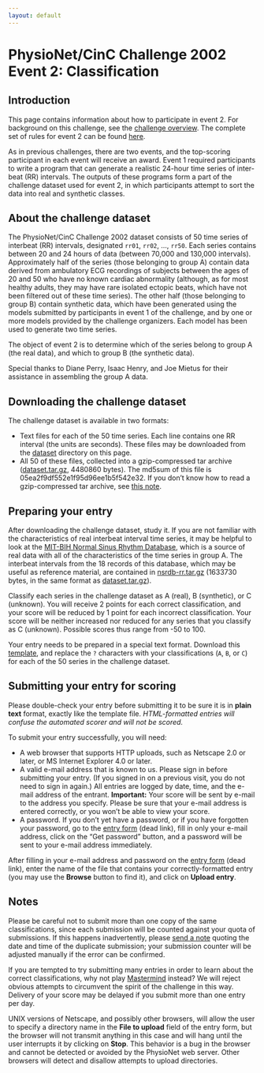 ```yaml
---
layout: default
---
```


# PhysioNet/CinC Challenge 2002 Event 2: Classification 

## Introduction

This page contains information about how to participate in event 2. For
background on this challenge, see the [challenge overview](..).
The complete set of rules for event 2 can be found
[here](../#rules-2).

As in previous challenges, there are two events, and the top-scoring
participant in each event will receive an award. Event 1 required
participants to write a program that can generate a realistic 24-hour
time series of inter-beat (RR) intervals. The outputs of these programs
form a part of the challenge dataset used for event 2, in which
participants attempt to sort the data into real and synthetic classes.

## About the challenge dataset

The PhysioNet/CinC Challenge 2002 dataset consists of 50 time series of
interbeat (RR) intervals, designated `rr01`, `rr02`, \..., `rr50`.
Each series
contains between 20 and 24 hours of data (between 70,000 and 130,000
intervals). Approximately half of the series (those belonging to group
A) contain data derived from ambulatory ECG recordings of subjects
between the ages of 20 and 50 who have no known cardiac abnormality
(although, as for most healthy adults, they may have rare isolated
ectopic beats, which have not been filtered out of these time series).
The other half (those belonging to group B) contain synthetic data,
which have been generated using the models submitted by participants in
event 1 of the challenge, and by one or more models provided by the
challenge organizers. Each model has been used to generate two time
series.

The object of event 2 is to determine which of the series belong to
group A (the real data), and which to group B (the synthetic data).

Special thanks to Diane Perry, Isaac Henry, and Joe Mietus for their
assistance in assembling the group A data.

## Downloading the challenge dataset

The challenge dataset is available in two formats:

-   Text files for each of the 50 time series. Each line contains one RR
    interval (the units are seconds). These files may be downloaded from
    the [dataset](https://archive.physionet.org/challenge/2002/dataset/)
    directory on this page.
-   All 50 of these files, collected into a gzip-compressed tar archive
    ([dataset.tar.gz](https://archive.physionet.org/challenge/2002/dataset.tar.gz), 4480860 bytes). The md5sum of
    this file is 05ea2f9df552e1f95d96ee1b5f542e32. If you don’t know
    how to read a gzip-compressed tar archive, see [this
    note](https://archive.physionet.org/faq.shtml#tar-gz).

## Preparing your entry

After downloading the challenge dataset, study it. If you are not
familiar with the characteristics of real interbeat interval time
series, it may be helpful to look at the [MIT-BIH Normal Sinus Rhythm
Database](https://physionet.org/content/nsrdb/1.0.0/),
which is a source of real data
with all of the characteristics of the time series in group A. The
interbeat intervals from the 18 records of this database, which may be
useful as reference material, are contained in
[nsrdb-rr.tar.gz](https://archive.physionet.org/challenge/2002/nsrdb-rr.tar.gz)
(1633730 bytes, in the same format as
[dataset.tar.gz](https://archive.physionet.org/challenge/2002/dataset.tar.gz)).

Classify each series in the challenge dataset as A (real), B
(synthetic), or C (unknown). You will receive 2 points for each correct
classification, and your score will be reduced by 1 point for each
incorrect classification. Your score will be neither increased nor
reduced for any series that you classify as C (unknown). Possible scores
thus range from -50 to 100.

Your entry needs to be prepared in a special text format. Download this
[template](entry.txt), and replace the `?` characters with your
classifications (`A`, `B`, or `C`) for each of the 50 series in
the challenge dataset.

## Submitting your entry for scoring

Please double-check your entry before submitting it to be sure it is in
**plain text** format, exactly like the template file. *HTML-formatted
entries will confuse the automated scorer and will not be scored.*

To submit your entry successfully, you will need:

-   A web browser that supports HTTP uploads, such as Netscape 2.0 or
    later, or MS Internet Explorer 4.0 or later.
-   A valid e-mail address that is known to us. Please sign
    in before submitting your entry. (If you signed in
    on a previous visit, you do not need to sign in again.) All entries
    are logged by date, time, and the e-mail address of the entrant.
    **Important:** Your score will be sent by e-mail to the address you
    specify. Please be sure that your e-mail address is entered
    correctly, or you won’t be able to view your score.
-   A password. If you don’t yet have a password, or if you have
    forgotten your password, go to the [entry
    form](http://www.physionet.org/cgi-bin/cinc-2002-score) (dead link), fill in
    only your e-mail address, click on the “Get password” button, and
    a password will be sent to your e-mail address immediately.

After filling in your e-mail address and password on the [entry
form](http://www.physionet.org/cgi-bin/cinc-2002-score) (dead link),
enter the name
of the file that contains your correctly-formatted entry (you may use
the **Browse** button to find it), and click on **Upload entry**.

## Notes

Please be careful not to submit more than one copy of the same
classifications, since each submission will be counted against your
quota of submissions. If this happens inadvertently, please [send a
note](mailto:webmaster@physionet.org%0Asubject=duplicate%20entry)
quoting the date and time of the duplicate submission; your submission
counter will be adjusted manually if the error can be confirmed.

If you are tempted to try submitting many entries in order to learn
about the correct classifications, why not play
[Mastermind](https://www.onlinespiele-sammlung.de/mastermind/mastermindgames/lizardpoint/)
instead? We will reject obvious attempts to circumvent the spirit of the
challenge in this way. Delivery of your score may be delayed if you
submit more than one entry per day.

UNIX versions of Netscape, and possibly other browsers, will allow the
user to specify a directory name in the **File to upload** field of the
entry form, but the browser will not transmit anything in this case and
will hang until the user interrupts it by clicking on **Stop**. This
behavior is a bug in the browser and cannot be detected or avoided by
the PhysioNet web server. Other browsers will detect and disallow
attempts to upload directories.
